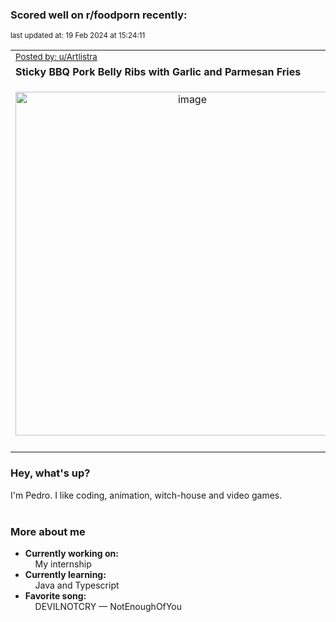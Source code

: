 ### Scored well on r/foodporn recently:

<p align="left"><sub>last updated at: 19 Feb 2024 at 15:24:11</sub></p>

|   |
| --- |
| <sub>[Posted by: u/Artlistra][source]</sub> |
| **Sticky BBQ Pork Belly Ribs with Garlic and Parmesan Fries** | 
|<p align="center"> <img alt="image" src="https://i.redd.it/w6ue6ppj97jc1.jpeg" width="550" /> </p>|
|   |

### Hey, what's up?

I'm Pedro. I like coding, animation, witch-house and video games.<br><br>

### More about me
- **Currently working on:**  
&nbsp;&nbsp;&nbsp;&nbsp;My internship
- **Currently learning:**  
&nbsp;&nbsp;&nbsp;&nbsp;Java and Typescript
- **Favorite song:**  
&nbsp;&nbsp;&nbsp;&nbsp;DEVILNOTCRY — NotEnoughOfYou<br><br>

  



  
  
  
[linkedin]: https://linkedin.com/in/pedro-h-r-gomes-8a487b14a/
[gmail]: mailto:pilique11@gmail.com
[source]: https://reddit.com/r/FoodPorn/comments/1ataiyo/sticky_bbq_pork_belly_ribs_with_garlic_and/
[redditAPI]: https://www.reddit.com/dev/api/